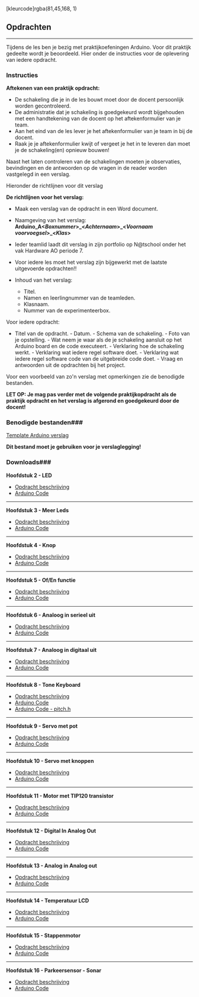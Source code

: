 [kleurcode]rgba(81,45,168, 1)

## Opdrachten
---
Tijdens de les ben je bezig met praktijkoefeningen Arduino. Voor dit praktijk gedeelte wordt je beoordeeld. Hier onder de instructies voor de oplevering van iedere opdracht.

### Instructies

**Aftekenen van een praktijk opdracht:**
- De schakeling die je in de les bouwt moet door de docent persoonlijk worden gecontroleerd.
- De administratie dat je schakeling is goedgekeurd wordt bijgehouden met een handtekening van de docent op het aftekenformulier van je team.
- Aan het eind van de les lever je het aftekenformulier van je team in bij de docent.
- Raak je je aftekenformulier kwijt of vergeet je het in te leveren dan moet je de schakeling(en) opnieuw bouwen!

Naast het laten controleren van de schakelingen moeten je observaties, bevindingen en de antwoorden op de vragen in de reader worden vastgelegd in een verslag.

Hieronder de richtlijnen voor dit verslag

**De richtlijnen voor het verslag:**
- Maak een verslag van de opdracht in een Word document.
- Naamgeving van het verslag: <strong>Arduino\_A<*Boxnummer*>\_<*Achternaam*>\_<*Voornaam voorvoegsel*>\_<*Klas*> </strong>
- Ieder teamlid laadt dit verslag in zijn portfolio op N@tschool onder het vak Hardware AO periode 7.
- Voor iedere les moet het verslag zijn bijgewerkt met de laatste uitgevoerde opdrachten!!
- Inhoud van het verslag:

    - Titel.
    - Namen en leerlingnummer van de teamleden.
    - Klasnaam.
    - Nummer van de experimenteerbox.

Voor iedere opdracht:

   - Titel van de opdracht.
    - Datum.
    - Schema van de schakeling.
    - Foto van je opstelling.
    - Wat neem je waar als de je schakeling aansluit op het Arduino board en de code executeert.
    - Verklaring hoe de schakeling werkt.
    - Verklaring wat iedere regel software doet.
    - Verklaring wat iedere regel software code van de uitgebreide code doet.
    - Vraag en antwoorden uit de opdrachten bij het project.

Voor een voorbeeld van zo'n verslag met opmerkingen zie de benodigde bestanden.

<strong>LET OP: Je mag pas verder met de volgende praktijkopdracht als de praktijk opdracht en het verslag is afgerond en goedgekeurd door de docent!</strong>

### Benodigde bestanden###
[Template Arduino verslag ](https://elo.kw1c.nl/CMS/Studie/811%20ICT-Academie/811%20VakkenInhoud/%5BB.11%20HARa%5D%20Hardware%20AO/25187%20%C2%A0%20Applicatie-%20en%20mediaontwikkelaar/Periode%2007/Ontwikkeling/01.%20Reader/ProjectenArduino_Verslag%20template.docx)

**Dit bestand moet je gebruiken voor je verslaglegging!**

### Downloads###
**Hoofdstuk 2 - LED**

* [Opdracht beschrijving](https://elo.kw1c.nl/CMS/Studie/811%20ICT-Academie/811%20VakkenInhoud/%5BB.11%20HARa%5D%20Hardware%20AO/25187%20%C2%A0%20Applicatie-%20en%20mediaontwikkelaar/Periode%2007/Productie/02.%20Opdrachten/ProgrammerenCC++AO_lrjr2_Arduino_Hoofdstuk02-LED.pdf)
* [Arduino Code](https://elo.kw1c.nl/CMS/Studie/811%20ICT-Academie/811%20VakkenInhoud/%5BB.11%20HARa%5D%20Hardware%20AO/25187%20%C2%A0%20Applicatie-%20en%20mediaontwikkelaar/Periode%2007/Productie/03.%20Scripts/_02_Led.ino)

------

**Hoofdstuk 3 - Meer Leds**

* [Opdracht beschrijving](https://elo.kw1c.nl/CMS/Studie/811%20ICT-Academie/811%20VakkenInhoud/%5BB.11%20HARa%5D%20Hardware%20AO/25187%20%C2%A0%20Applicatie-%20en%20mediaontwikkelaar/Periode%2007/Productie/02.%20Opdrachten/ProgrammerenCC++AO_lrjr2_Arduino_Hoofdstuk03-MeerLeds.pdf)
* [Arduino Code](https://elo.kw1c.nl/CMS/Studie/811%20ICT-Academie/811%20VakkenInhoud/%5BB.11%20HARa%5D%20Hardware%20AO/25187%20%C2%A0%20Applicatie-%20en%20mediaontwikkelaar/Periode%2007/Productie/03.%20Scripts/_03_MeerLeds.ino)

------

**Hoofdstuk 4 - Knop**

* [Opdracht beschrijving](https://elo.kw1c.nl/CMS/Studie/811%20ICT-Academie/811%20VakkenInhoud/%5BB.11%20HARa%5D%20Hardware%20AO/25187%20%C2%A0%20Applicatie-%20en%20mediaontwikkelaar/Periode%2007/Productie/02.%20Opdrachten/ProgrammerenCC++AO_lrjr2_Arduino_Hoofdstuk04-Knop.pdf)
* [Arduino Code](https://elo.kw1c.nl/CMS/Studie/811%20ICT-Academie/811%20VakkenInhoud/%5BB.11%20HARa%5D%20Hardware%20AO/25187%20%C2%A0%20Applicatie-%20en%20mediaontwikkelaar/Periode%2007/Productie/03.%20Scripts/_04_Knop.ino)

------

**Hoofdstuk 5 - Of/En functie**

* [Opdracht beschrijving](https://elo.kw1c.nl/CMS/Studie/811%20ICT-Academie/811%20VakkenInhoud/%5BB.11%20HARa%5D%20Hardware%20AO/25187%20%C2%A0%20Applicatie-%20en%20mediaontwikkelaar/Periode%2007/Productie/02.%20Opdrachten/ProgrammerenCC++AO_lrjr2_Arduino_Hoofdstuk05-OfEnfunctie.pdf)
* [Arduino Code](https://elo.kw1c.nl/CMS/Studie/811%20ICT-Academie/811%20VakkenInhoud/%5BB.11%20HARa%5D%20Hardware%20AO/25187%20%C2%A0%20Applicatie-%20en%20mediaontwikkelaar/Periode%2007/Productie/03.%20Scripts/_05_Of__En_functie.ino)

------

**Hoofdstuk 6 - Analoog in serieel uit**

* [Opdracht beschrijving](https://elo.kw1c.nl/CMS/Studie/811%20ICT-Academie/811%20VakkenInhoud/%5BB.11%20HARa%5D%20Hardware%20AO/25187%20%C2%A0%20Applicatie-%20en%20mediaontwikkelaar/Periode%2007/Productie/02.%20Opdrachten/ProgrammerenCC++AO_lrjr2_Arduino_Hoofdstuk06-AnalogInSerialOut.pdf)
* [Arduino Code](https://elo.kw1c.nl/CMS/Studie/811%20ICT-Academie/811%20VakkenInhoud/%5BB.11%20HARa%5D%20Hardware%20AO/25187%20%C2%A0%20Applicatie-%20en%20mediaontwikkelaar/Periode%2007/Productie/03.%20Scripts/_06_AnalogInSerialOut.ino)

------

**Hoofdstuk 7 - Analoog in digitaal uit**

* [Opdracht beschrijving](https://elo.kw1c.nl/CMS/Studie/811%20ICT-Academie/811%20VakkenInhoud/%5BB.11%20HARa%5D%20Hardware%20AO/25187%20%C2%A0%20Applicatie-%20en%20mediaontwikkelaar/Periode%2007/Productie/02.%20Opdrachten/ProgrammerenCC++AO_lrjr2_Arduino_Hoofdstuk07-AnalogInDigitalOut.pdf)
* [Arduino Code](https://elo.kw1c.nl/CMS/Studie/811%20ICT-Academie/811%20VakkenInhoud/%5BB.11%20HARa%5D%20Hardware%20AO/25187%20%C2%A0%20Applicatie-%20en%20mediaontwikkelaar/Periode%2007/Productie/03.%20Scripts/_07_AnalogInDigitallOut.ino)

------

**Hoofdstuk 8 - Tone Keyboard**

* [Opdracht beschrijving](https://elo.kw1c.nl/CMS/Studie/811%20ICT-Academie/811%20VakkenInhoud/%5BB.11%20HARa%5D%20Hardware%20AO/25187%20%C2%A0%20Applicatie-%20en%20mediaontwikkelaar/Periode%2007/Productie/02.%20Opdrachten/ProgrammerenCC++AO_lrjr2_Arduino_Hoofdstuk08-ToneKeyboard.pdf)
* [Arduino Code](https://elo.kw1c.nl/CMS/Studie/811%20ICT-Academie/811%20VakkenInhoud/%5BB.11%20HARa%5D%20Hardware%20AO/25187%20%C2%A0%20Applicatie-%20en%20mediaontwikkelaar/Periode%2007/Productie/03.%20Scripts/_08_toneKeyboard.ino)
* [Arduino Code - pitch.h](https://elo.kw1c.nl/CMS/Studie/811%20ICT-Academie/811%20VakkenInhoud/%5BB.11%20HARa%5D%20Hardware%20AO/25187%20%C2%A0%20Applicatie-%20en%20mediaontwikkelaar/Periode%2007/Productie/03.%20Scripts/pitches.h)

------

**Hoofdstuk 9 - Servo met pot**

* [Opdracht beschrijving](https://elo.kw1c.nl/CMS/Studie/811%20ICT-Academie/811%20VakkenInhoud/%5BB.11%20HARa%5D%20Hardware%20AO/25187%20%C2%A0%20Applicatie-%20en%20mediaontwikkelaar/Periode%2007/Productie/02.%20Opdrachten/ProgrammerenCC++AO_lrjr2_Arduino_Hoofdstuk09-ServometPot.pdf)
* [Arduino Code](https://elo.kw1c.nl/CMS/Studie/811%20ICT-Academie/811%20VakkenInhoud/%5BB.11%20HARa%5D%20Hardware%20AO/25187%20%C2%A0%20Applicatie-%20en%20mediaontwikkelaar/Periode%2007/Productie/03.%20Scripts/_09_Servo_met_pot.ino)

------

**Hoofdstuk 10 - Servo met knoppen**

* [Opdracht beschrijving](https://elo.kw1c.nl/CMS/Studie/811%20ICT-Academie/811%20VakkenInhoud/%5BB.11%20HARa%5D%20Hardware%20AO/25187%20%C2%A0%20Applicatie-%20en%20mediaontwikkelaar/Periode%2007/Productie/02.%20Opdrachten/ProgrammerenCC++AO_lrjr2_Arduino_Hoofdstuk10-ServoKnop.pdf)
* [Arduino Code](https://elo.kw1c.nl/CMS/Studie/811%20ICT-Academie/811%20VakkenInhoud/%5BB.11%20HARa%5D%20Hardware%20AO/25187%20%C2%A0%20Applicatie-%20en%20mediaontwikkelaar/Periode%2007/Productie/03.%20Scripts/_10_Servo_met_knoppen.ino)

------

**Hoofdstuk 11 - Motor met TIP120 transistor**

* [Opdracht beschrijving](https://elo.kw1c.nl/CMS/Studie/811%20ICT-Academie/811%20VakkenInhoud/%5BB.11%20HARa%5D%20Hardware%20AO/25187%20%C2%A0%20Applicatie-%20en%20mediaontwikkelaar/Periode%2007/Productie/02.%20Opdrachten/ProgrammerenCC++AO_lrjr2_Arduino_Hoofdstuk11-MotorTIP120.pdf)
* [Arduino Code](https://elo.kw1c.nl/CMS/Studie/811%20ICT-Academie/811%20VakkenInhoud/%5BB.11%20HARa%5D%20Hardware%20AO/25187%20%C2%A0%20Applicatie-%20en%20mediaontwikkelaar/Periode%2007/Productie/03.%20Scripts/_11_Motor_met_TIP120_transistor.ino)

------

**Hoofdstuk 12 - Digital In Analog Out**

* [Opdracht beschrijving](https://elo.kw1c.nl/CMS/Studie/811%20ICT-Academie/811%20VakkenInhoud/%5BB.11%20HARa%5D%20Hardware%20AO/25187%20%C2%A0%20Applicatie-%20en%20mediaontwikkelaar/Periode%2007/Productie/02.%20Opdrachten/ProgrammerenCC++AO_lrjr2_Arduino_Hoofdstuk12-DigitalInAnalogOut.pdf)
* [Arduino Code](https://elo.kw1c.nl/CMS/Studie/811%20ICT-Academie/811%20VakkenInhoud/%5BB.11%20HARa%5D%20Hardware%20AO/25187%20%C2%A0%20Applicatie-%20en%20mediaontwikkelaar/Periode%2007/Productie/03.%20Scripts/_12_DigitalInAnalogOut.ino)

------

**Hoofdstuk 13 - Analog in Analog out**

* [Opdracht beschrijving](https://elo.kw1c.nl/CMS/Studie/811%20ICT-Academie/811%20VakkenInhoud/%5BB.11%20HARa%5D%20Hardware%20AO/25187%20%C2%A0%20Applicatie-%20en%20mediaontwikkelaar/Periode%2007/Productie/02.%20Opdrachten/ProgrammerenCC++AO_lrjr2_Arduino_Hoofdstuk13-AnalogInAnalogOut.pdf)
* [Arduino Code](https://elo.kw1c.nl/CMS/Studie/811%20ICT-Academie/811%20VakkenInhoud/%5BB.11%20HARa%5D%20Hardware%20AO/25187%20%C2%A0%20Applicatie-%20en%20mediaontwikkelaar/Periode%2007/Productie/03.%20Scripts/_13_AnalogInAnalogOut.ino)

------

**Hoofdstuk 14 - Temperatuur LCD**

- [Opdracht beschrijving](https://elo.kw1c.nl/CMS/Studie/811%20ICT-Academie/811%20VakkenInhoud/%5BB.11%20HARa%5D%20Hardware%20AO/25187%20%C2%A0%20Applicatie-%20en%20mediaontwikkelaar/Periode%2007/Productie/02.%20Opdrachten/ProgrammerenCC++AO_lrjr2_Arduino_Hoofdstuk14-TempLCD.pdf)
- [Arduino Code](https://elo.kw1c.nl/CMS/Studie/811%20ICT-Academie/811%20VakkenInhoud/%5BB.11%20HARa%5D%20Hardware%20AO/25187%20%C2%A0%20Applicatie-%20en%20mediaontwikkelaar/Periode%2007/Productie/03.%20Scripts/_14_Temp_op_LCD.ino)

------

**Hoofdstuk 15 - Stappenmotor**

- [Opdracht beschrijving](https://elo.kw1c.nl/CMS/Studie/811%20ICT-Academie/811%20VakkenInhoud/%5BB.11%20HARa%5D%20Hardware%20AO/25187%20%C2%A0%20Applicatie-%20en%20mediaontwikkelaar/Periode%2007/Productie/02.%20Opdrachten/ProgrammerenCC++AO_lrjr2_Arduino_Hoofdstuk15-Stappenmotor.pdf)
- [Arduino Code](https://elo.kw1c.nl/CMS/Studie/811%20ICT-Academie/811%20VakkenInhoud/%5BB.11%20HARa%5D%20Hardware%20AO/25187%20%C2%A0%20Applicatie-%20en%20mediaontwikkelaar/Periode%2007/Productie/03.%20Scripts/_15_Stappenmotor.ino)

------

**Hoofdstuk 16 - Parkeersensor - Sonar**

- [Opdracht beschrijving](https://elo.kw1c.nl/CMS/Studie/811%20ICT-Academie/811%20VakkenInhoud/%5BB.11%20HARa%5D%20Hardware%20AO/25187%20%C2%A0%20Applicatie-%20en%20mediaontwikkelaar/Periode%2007/Productie/02.%20Opdrachten/ProgrammerenCC++AO_lrjr2_Arduino_Hoofdstuk16-Parkeersensor%20-%20Sonar.pdf)
- [Arduino Code](https://elo.kw1c.nl/CMS/Studie/811%20ICT-Academie/811%20VakkenInhoud/%5BB.11%20HARa%5D%20Hardware%20AO/25187%20%C2%A0%20Applicatie-%20en%20mediaontwikkelaar/Periode%2007/Productie/03.%20Scripts/_16_HC_SR04_parkeersensor.ino)



